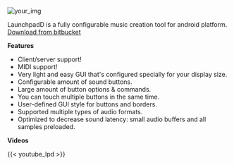
![your_img](mywebsite/img/launchpadd_new_logo.png#center)

LaunchpadD is a fully configurable music creation tool for android platform. [Download from bitbucket](https://bitbucket.org/Monsterovich/launchpad_daemon/)

**Features**

- Client/server support!
- MIDI support!
- Very light and easy GUI that's configured specially for your display size.
- Configurable amount of sound buttons.
- Large amount of button options & commands.
- You can touch multiple buttons in the same time.
- User-defined GUI style for buttons and borders.
- Supported multiple types of audio formats.
- Optimized to decrease sound latency: small audio buffers and all samples preloaded.

**Videos**

{{< youtube_lpd >}}



